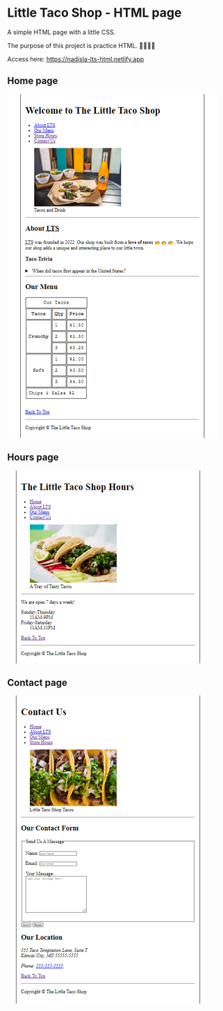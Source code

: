 # Little Taco Shop - HTML page
A simple HTML page with a little CSS.

The purpose of this project is practice HTML. 📝👩🏽‍💻

Access here: https://nadisla-lts-html.netlify.app

## Home page
![](home.png)

## Hours page
![](hours.png)

## Contact page
![](contact.png)
